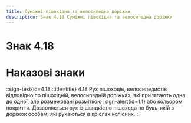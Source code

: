 ```yaml
---
title: Суміжні пішохідна та велосипедна доріжки
description: Знак 4.18 Суміжні пішохідна та велосипедна доріжки
---
```

# Знак 4.18
# Наказові знаки
::sign-text{id=4.18 :title=title}
4.18 Рух пішоходів, велосипедистів відповідно по пішохідній, велосипедній доріжках, які прилягають одна до одної, але розмежовані  розміткою :sign-alert{id=1.1} або кольором покриття. Дозволяється рух із швидкістю пішохода по будь-якій з доріжок особам, які рухаються в кріслах колісних.
::